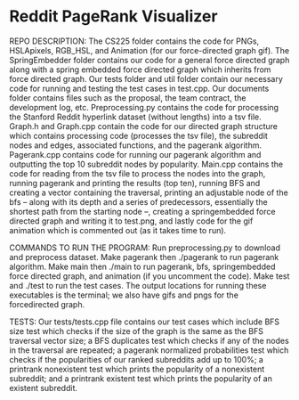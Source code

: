 # Reddit PageRank Visualizer

REPO DESCRIPTION:
The CS225 folder contains the code for PNGs, HSLApixels, RGB_HSL, and Animation (for our force-directed graph gif). The SpringEmbedder folder contains our code for a general force directed graph along with a spring embedded force directed graph which inherits from force directed graph. Our tests folder and util folder contain our necessary code for running and testing the test cases in test.cpp. Our documents folder contains files such as the proposal, the team contract, the development log, etc.
Preprocessing.py contains the code for processing the Stanford Reddit hyperlink dataset (without lengths) into a tsv file.
Graph.h and Graph.cpp contain the code for our directed graph structure which contains processing code (processes the tsv file), the subreddit nodes and edges, associated functions, and the pagerank algorithm. 
Pagerank.cpp contains code for running our pagerank algorithm and outputting the top 10 subreddit nodes by popularity.
Main.cpp contains the code for reading from the tsv file to process the nodes into the graph, running pagerank and printing the results (top ten), running BFS and creating a vector containing the traversal, printing an adjustable node of the bfs – along with its depth and a series of predecessors, essentially the shortest path from the starting node –, creating a springembedded force directed graph and writing it to test.png, and lastly code for the gif animation which is commented out (as it takes time to run).

COMMANDS TO RUN THE PROGRAM:
Run preprocessing.py to download and preprocess dataset.
Make pagerank then ./pagerank to run pagerank algorithm.
Make main then ./main to run pagerank, bfs, springembedded force directed graph, and animation (if you uncomment the code).
Make test and ./test to run the test cases.
The output locations for running these executables is the terminal; we also have gifs and pngs for the forcedirected graph.

TESTS:
Our tests/tests.cpp file contains our test cases which include BFS size test which checks if the size of the graph is the same as the BFS traversal vector size; a BFS duplicates test which checks if any of the nodes in the traversal are repeated; a pagerank normalized probabilities test which checks if the popularities of our ranked subreddits add up to 100%; a printrank nonexistent test which prints the popularity of a nonexistent subreddit; and a printrank existent test which prints the popularity of an existent subreddit.
